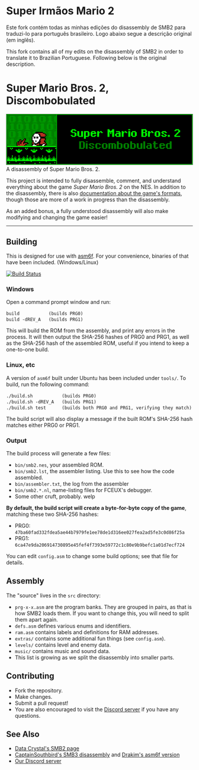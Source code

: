 # Super Irmãos Mario 2
Este fork contém todas as minhas edições do disassembly de SMB2 para traduzi-lo para português brasileiro. Logo abaixo segue a descrição original (em inglês).

This fork contains all of my edits on the disassembly of SMB2 in order to translate it to Brazilian Portuguese. Following below is the original description.

# Super Mario Bros. 2, Discombobulated
[![Logo](tools/logo.png "Logo")](https://xkeeper0.github.io/smb2)\
A disassembly of Super Mario Bros. 2.

This project is intended to fully disassemble, comment, and understand
everything about the game *Super Mario Bros. 2* on the NES. In addition to the
disassembly, there is also [documentation about the game's formats](https://xkeeper0.github.io/smb2),
though those are more of a work in progress than the disassembly.

As an added bonus, a fully understood disassembly will also make modifying and
changing the game easier!

----

## Building

This is designed for use with [asm6f](https://github.com/freem/asm6f/).
For your convenience, binaries of that have been included. (Windows/Linux)

[![Build Status](https://travis-ci.com/Xkeeper0/smb2.svg?branch=asm6)](https://travis-ci.com/Xkeeper0/smb2)

### Windows
Open a command prompt window and run:

    build           (builds PRG0)
	build -dREV_A   (builds PRG1)

This will build the ROM from the assembly, and print any errors in the process.
It will then output the SHA-256 hashes of PRG0 and PRG1, as well as the SHA-256
hash of the assembled ROM, useful if you intend to keep a one-to-one build.

### Linux, etc
A version of `asm6f` built under Ubuntu has been included under `tools/`.
To build, run the following command:

	./build.sh           (builds PRG0)
	./build.sh -dREV_A   (builds PRG1)
	./build.sh test      (builds both PRG0 and PRG1, verifying they match)

The build script will also display a message if the built ROM's SHA-256 hash
matches either PRG0 or PRG1.

### Output
The build process will generate a few files:

* `bin/smb2.nes`, your assembled ROM.
* `bin/smb2.lst`, the assembler listing. Use this to see how the code assembled.
* `bin/assembler.txt`, the log from the assembler
* `bin/smb2.*.nl`, name-listing files for FCEUX's debugger.
* Some other cruft, probably. welp

**By default, the build script will create a byte-for-byte copy of the game**,
matching these two SHA-256 hashes:

* PRG0: `47ba60fad332fdea5ae44b7979fe1ee78de1d316ee027fea2ad5fe3c0d86f25a`
* PRG1: `6ca47e9da206914730895e45fef4f7393e59772c1c80e9b9befc1a01d7ecf724`

You can edit `config.asm` to change some build options; see that file for details.

## Assembly
The "source" lives in the `src` directory:

* `prg-x-x.asm` are the program banks. They are grouped in pairs, as that is how
  SMB2 loads them. If you want to change this, you will need to split them apart again.
* `defs.asm` defines various enums and identifiers.
* `ram.asm` contains labels and definitions for RAM addresses.
* `extras/` contains some additional fun things (see `config.asm`).
* `levels/` contains level and enemy data.
* `music/` contains music and sound data.
* This list is growing as we split the disassembly into smaller parts.


## Contributing
* Fork the repository.
* Make changes.
* Submit a pull request!
* You are also encouraged to visit the [Discord server](https://discord.gg/TsWMMeV)
  if you have any questions.


## See Also
* [Data Crystal's SMB2 page](http://datacrystal.romhacking.net/wiki/Super_Mario_Bros._2)
* [CaptainSouthbird's SMB3 disassembly](https://github.com/Drakim/smb3) and [Drakim's asm6f version](https://github.com/Drakim/smb3)
* [Our Discord server](https://discord.gg/TsWMMeV)
